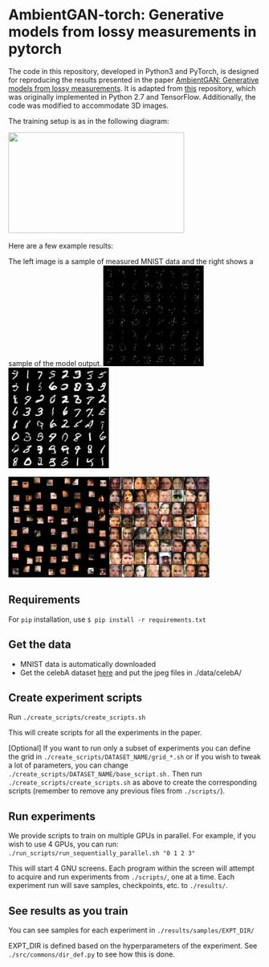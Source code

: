 # AmbientGAN-torch: Generative models from lossy measurements in pytorch #

The code in this repository, developed in Python3 and PyTorch, is designed for reproducing the results presented in the paper [AmbientGAN: Generative models from lossy measurements](https://openreview.net/forum?id=Hy7fDog0b). It is adapted from [this](https://github.com/AshishBora/ambient-gan) repository, which was originally implemented in Python 2.7 and TensorFlow. Additionally, the code was modified to accommodate 3D images.

The training setup is as in the following diagram:

<img src="https://github.com/AshishBora/ambient-gan/blob/master/setup.png" width="350" height="200">

Here are a few example results:

The left image is a sample of measured MNIST data and the right shows a sample of the model output.
<img src="https://github.com/shmulikor/ambient-gan-torch/blob/master/images/mnist_drop09_measurements.png" width="200" height="200"><img src="https://github.com/shmulikor/ambient-gan-torch/blob/master/images/mnist_drop09_model_out.png" width="200" height="200">

<img src="https://github.com/shmulikor/ambient-gan-torch/blob/master/images/celebA_keep_measurements.png" width="200" height="200"><img src="https://github.com/shmulikor/ambient-gan-torch/blob/master/images/celebA_keep_model_out.png" width="200" height="200">

## Requirements ##

For `pip` installation, use `$ pip install -r requirements.txt`

## Get the data ##

- MNIST data is automatically downloaded
- Get the celebA dataset [here](http://mmlab.ie.cuhk.edu.hk/projects/CelebA.html) and put the jpeg files in ./data/celebA/

## Create experiment scripts ##

Run `./create_scripts/create_scripts.sh`

This will create scripts for all the experiments in the paper.

[Optional] If you want to run only a subset of experiments you can define the grid in `./create_scripts/DATASET_NAME/grid_*.sh` or if you wish to tweak a lot of parameters, you can change `./create_scripts/DATASET_NAME/base_script.sh.` Then run `./create_scripts/create_scripts.sh` as above to create the corresponding scripts (remember to remove any previous files from `./scripts/`).

## Run experiments ##

We provide scripts to train on multiple GPUs in parallel. For example, if you wish to use 4 GPUs, you can run: `./run_scripts/run_sequentially_parallel.sh "0 1 2 3"`

This will start 4 GNU screens. Each program within the screen will attempt to acquire and run experiments from `./scripts/`, one at a time. Each experiment run will save samples, checkpoints, etc. to `./results/`.

## See results as you train ##

You can see samples for each experiment in `./results/samples/EXPT_DIR/`

EXPT_DIR is defined based on the hyperparameters of the experiment. See `./src/commons/dir_def.py` to see how this is done.
